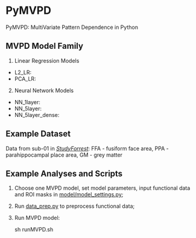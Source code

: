 # PyMVPD

PyMVPD: MultiVariate Pattern Dependence in Python

## MVPD Model Family
1. Linear Regression Models
* L2_LR:
* PCA_LR:

2. Neural Network Models
* NN_1layer:
* NN_5layer:
* NN_5layer_dense:

##  Example Dataset
Data from sub-01 in [_StudyForrest_](http://studyforrest.org): FFA - fusiform face area, PPA - parahippocampal place area, GM - grey matter

##  Example Analyses and Scripts
1. Choose one MVPD model, set model parameters, input functional data and ROI masks in [model/model_settings.py](model/model_settings.py);
2. Run [data_prep.py](mvpd/data_prep.py) to preprocess functional data;
3. Run MVPD model: 
    
    sh runMVPD.sh
     


